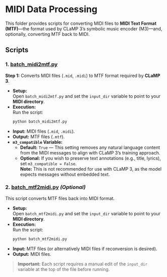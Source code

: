 # **MIDI Data Processing**
This folder provides scripts for converting MIDI files to **MIDI Text Format (MTF)**—the format used by CLaMP 3’s symbolic music encoder (M3)—and, optionally, converting MTF back to MIDI.

## **Scripts**

### **1. [batch_midi2mtf.py](https://github.com/sanderwood/clamp3/blob/main/preprocessing/midi/batch_midi2mtf.py)**
**Step 1:** Converts MIDI files (`.mid`, `.midi`) to MTF format required by **CLaMP 3**.
- **Setup:**  
  Open `batch_midi2mtf.py` and set the `input_dir` variable to point to your **MIDI directory**.
- **Execution:**  
  Run the script:
  ```bash
  python batch_midi2mtf.py
  ```
- **Input:** MIDI files (`.mid`, `.midi`).
- **Output:** MTF files (`.mtf`).
- **`m3_compatible` Variable:**  
  - **Default:** `True` — This setting removes any natural language content from the MIDI messages to align with CLaMP 3’s training approach.
  - **Optional:** If you wish to preserve text annotations (e.g., title, lyrics), set `m3_compatible = False`.  
    **Note:** This is not recommended for use with CLaMP 3, as the model expects messages without embedded text.

### **2. [batch_mtf2midi.py](https://github.com/sanderwood/clamp3/blob/main/preprocessing/midi/batch_mtf2midi.py)** *(Optional)*  
This script converts MTF files back into MIDI format.
- **Setup:**  
  Open `batch_mtf2midi.py` and set the `input_dir` variable to point to your **MIDI directory**.
- **Execution:**  
  Run the script:
  ```bash
  python batch_mtf2midi.py
  ```
- **Input:** MTF files (or alternatively MIDI files if reconversion is desired).
- **Output:** MIDI files.

> **Important:** Each script requires a manual edit of the `input_dir` variable at the top of the file before running.